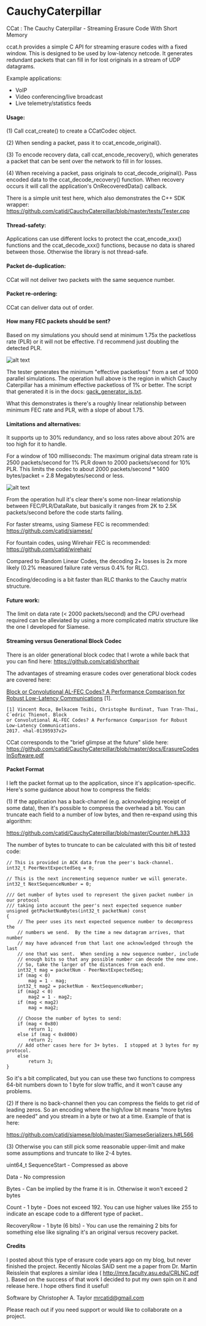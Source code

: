 # CauchyCaterpillar
CCat : The Cauchy Caterpillar - Streaming Erasure Code With Short Memory

ccat.h provides a simple C API for streaming erasure codes with a
fixed window.  This is designed to be used by low-latency netcode.
It generates redundant packets that can fill in for lost originals
in a stream of UDP datagrams.

Example applications:
* VoIP
* Video conferencing/live broadcast
* Live telemetry/statistics feeds

#### Usage:

(1) Call ccat_create() to create a CCatCodec object.

(2) When sending a packet, pass it to ccat_encode_original().

(3) To encode recovery data, call ccat_encode_recovery(), which generates
a packet that can be sent over the network to fill in for losses.

(4) When receiving a packet, pass originals to ccat_decode_original().
Pass encoded data to the ccat_decode_recovery() function.  When recovery
occurs it will call the application's OnRecoveredData() callback.

There is a simple unit test here, which also demonstrates the C++ SDK wrapper:
https://github.com/catid/CauchyCaterpillar/blob/master/tests/Tester.cpp

#### Thread-safety:

Applications can use different locks to protect the ccat_encode_xxx() functions
and the ccat_decode_xxx() functions, because no data is shared between those.
Otherwise the library is not thread-safe.

#### Packet de-duplication:

CCat will not deliver two packets with the same sequence number.

#### Packet re-ordering:

CCat can deliver data out of order.

#### How many FEC packets should be sent?

Based on my simulations you should send at minimum 1.75x the packetloss rate (PLR) or it will not be effective.  I'd recommend just doubling the detected PLR.

![alt text](https://github.com/catid/CauchyCaterpillar/raw/master/docs/gack_top_plr_fec.png "Operation hull for PLR versus FEC")

The tester generates the minimum "effective packetloss" from a set of 1000 parallel simulations.  The operation hull above is the region in which Cauchy Caterpillar has a minimum effective packetloss of 1% or better.  The script that generated it is in the docs: [gack_generator_js.txt](https://github.com/catid/CauchyCaterpillar/raw/master/docs/gack_generator_js.txt).

What this demonstrates is there's a roughly linear relationship between minimum FEC rate and PLR, with a slope of about 1.75.

#### Limitations and alternatives:

It supports up to 30% redundancy, and so loss rates above about 20% are too high for it to handle.

For a window of 100 milliseconds: The maximum original data stream rate is 2500 packets/second for 1% PLR down to 2000 packets/second for 10% PLR.  This limits the codec to about 2000 packets/second * 1400 bytes/packet = 2.8 Megabytes/second or less.

![alt text](https://github.com/catid/CauchyCaterpillar/raw/master/docs/gack_side_data_rate.png "Operation hull for Data Rate")

From the operation hull it's clear there's some non-linear relationship between FEC/PLR/DataRate, but basically it ranges from 2K to 2.5K packets/second before the code starts failing.

For faster streams, using Siamese FEC is recommended:
https://github.com/catid/siamese/

For fountain codes, using Wirehair FEC is recommended:
https://github.com/catid/wirehair/

Compared to Random Linear Codes, the decoding 2+ losses is 2x more likely
(0.2% measured failure rate versus 0.4% for RLC).

Encoding/decoding is a bit faster than RLC thanks to the Cauchy matrix structure.

#### Future work:

The limit on data rate (< 2000 packets/second) and the CPU overhead required can be alleviated by using a more complicated matrix structure like the one I developed for Siamese.

#### Streaming versus Generational Block Codec

There is an older generational block codec that I wrote a while back that you can find here:
https://github.com/catid/shorthair

The advantages of streaming erasure codes over generational block codes are covered here:

[Block or Convolutional AL-FEC Codes? A Performance
Comparison for Robust Low-Latency Communications](https://hal.inria.fr/hal-01395937v2/document) [1].

~~~
[1] Vincent Roca, Belkacem Teibi, Christophe Burdinat, Tuan Tran-Thai, C´edric Thienot. Block
or Convolutional AL-FEC Codes? A Performance Comparison for Robust Low-Latency Communications.
2017. <hal-01395937v2>
~~~

CCat corresponds to the "brief glimpse at the future" slide here:
https://github.com/catid/CauchyCaterpillar/blob/master/docs/ErasureCodesInSoftware.pdf

#### Packet Format

I left the packet format up to the application, since it's application-specific.  Here's some guidance about how to compress the fields:

(1) If the application has a back-channel (e.g. acknowledging receipt of some data), then it's possible to compress the overhead a bit. You can truncate each field to a number of low bytes, and then re-expand using this algorithm:

https://github.com/catid/CauchyCaterpillar/blob/master/Counter.h#L333

The number of bytes to truncate to can be calculated with this bit of tested code:

    // This is provided in ACK data from the peer's back-channel.
    int32_t PeerNextExpectedSeq = 0;
    
    // This is the next incrementing sequence number we will generate.
    int32_t NextSequenceNumber = 0;

    /// Get number of bytes used to represent the given packet number in our protocol
    /// taking into account the peer's next expected sequence number
    unsigned getPacketNumBytes(int32_t packetNum) const
    {
        // The peer uses its next expected sequence number to decompress the
        // numbers we send.  By the time a new datagram arrives, that number
        // may have advanced from that last one acknowledged through the last
        // one that was sent.  When sending a new sequence number, include
        // enough bits so that any possible number can decode the new one.
        // So, take the larger of the distances from each end.
        int32_t mag = packetNum - PeerNextExpectedSeq;
        if (mag < 0)
            mag = 1 - mag;
        int32_t mag2 = packetNum - NextSequenceNumber;
        if (mag2 < 0)
            mag2 = 1 - mag2;
        if (mag < mag2)
            mag = mag2;

        // Choose the number of bytes to send:
        if (mag < 0x80)
            return 1;
        else if (mag < 0x8000)
            return 2;
        // Add other cases here for 3+ bytes.  I stopped at 3 bytes for my protocol.
        else
            return 3;
    }

So it's a bit complicated, but you can use these two functions to compress 64-bit numbers down to 1 byte for slow traffic, and it won't cause any problems.

(2) If there is no back-channel then you can compress the fields to get rid of leading zeros. So an encoding where the high/low bit means "more bytes are needed" and you stream in a byte or two at a time. Example of that is here:

https://github.com/catid/siamese/blob/master/SiameseSerializers.h#L566

(3) Otherwise you can still pick some reasonable upper-limit and make some assumptions and truncate to like 2-4 bytes.

uint64_t SequenceStart - Compressed as above

Data - No compression

Bytes - Can be implied by the frame it is in. Otherwise it won't exceed 2 bytes

Count - 1 byte - Does not exceed 192. You can use higher values like 255 to indicate an escape code to a different type of packet..

RecoveryRow - 1 byte (6 bits) - You can use the remaining 2 bits for something else like signaling it's an original versus recovery packet.

#### Credits

I posted about this type of erasure code years ago on my blog, but never finished the project.  Recently Nicolas SAID sent me a paper from Dr. Martin Reisslein that explores a similar idea ( http://mre.faculty.asu.edu/CRLNC.pdf ).  Based on the success of that work I decided to put my own spin on it and release here.  I hope others find it useful!

Software by Christopher A. Taylor <mrcatid@gmail.com>

Please reach out if you need support or would like to collaborate on a project.
